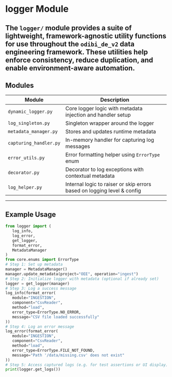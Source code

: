 # logger Module
The `logger/` module provides a suite of lightweight, framework-agnostic utility functions for use throughout the `odibi_de_v2` data engineering framework. These utilities help enforce consistency, reduce duplication, and enable environment-aware automation.
---
## Modules
| Module                | Description                                                              |
|-----------------------|--------------------------------------------------------------------------|
| `dynamic_logger.py`   | Core logger logic with metadata injection and handler setup              |
| `log_singleton.py`    | Singleton wrapper around the logger                                      |
| `metadata_manager.py` | Stores and updates runtime metadata                                      |
| `capturing_handler.py`| In-memory handler for capturing log messages                             |
| `error_utils.py`      | Error formatting helper using `ErrorType` enum                           |
| `decorator.py`        | Decorator to log exceptions with contextual metadata                     |
| `log_helper.py`       | Internal logic to raiser or skip errors based on logging level & config  |
---

## Example Usage
```python
from logger import (
   log_info,
   log_error,
   get_logger,
   format_error,
   MetadataManager
)
from core.enums import ErrorType
# Step 1: Set up metadata
manager = MetadataManager()
manager.update_metadata(project="OEE", operation="ingest")
# Step 2: Initialize logger with metadata (optional if already set)
logger = get_logger(manager)
# Step 3: Log a success message
log_info(format_error(
   module="INGESTION",
   component="CsvReader",
   method="load",
   error_type=ErrorType.NO_ERROR,
   message="CSV file loaded successfully"
))
# Step 4: Log an error message
log_error(format_error(
   module="INGESTION",
   component="CsvReader",
   method="load",
   error_type=ErrorType.FILE_NOT_FOUND,
   message="Path '/data/missing.csv' does not exist"
))
# Step 5: Access captured logs (e.g. for test assertions or UI display)
print(logger.get_logs())
```